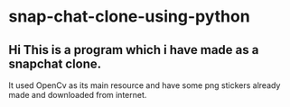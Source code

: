 # snap-chat-clone-using-python

## Hi This is a program which i have made as a snapchat clone. 
It used OpenCv as its main resource and have some png stickers already made and downloaded from internet.

